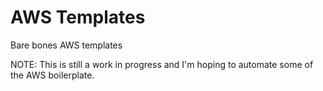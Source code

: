 # AWS Templates

Bare bones AWS templates

NOTE: This is still a work in progress and I'm hoping to automate some of the AWS boilerplate.
